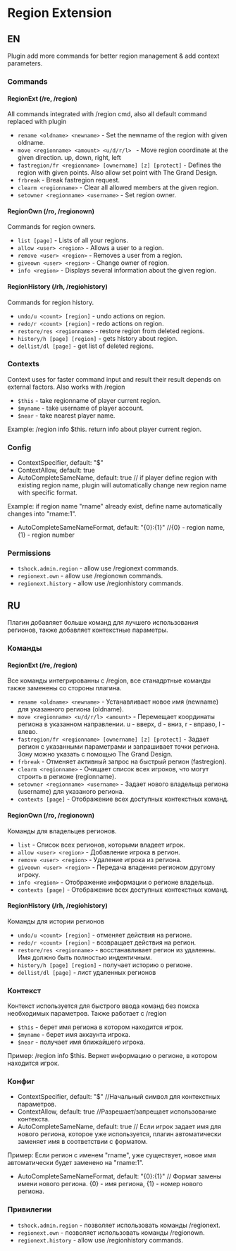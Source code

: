 # Region Extension
## EN
Plugin add more commands for better region management & add context parameters.
### Commands
#### RegionExt (/re, /region)
All commands integrated with /region cmd, also all default command replaced with plugin
- `rename <oldname> <newname>` - Set the newname of the region with given oldname.
- `move <regionname> <amount> <u/d/r/l> ` - Move region coordinate at the given direction. up, down, right, left
- `fastregion/fr <regionname> [ownername] [z] [protect]` - Defines the region with given points. Also allow set point with The Grand Design.
- `frbreak` - Break fastregion request.
- `clearm <regionname>` - Clear all allowed members at the given region.
- `setowner <regionname> <username>` - Set region owner.
#### RegionOwn (/ro, /regionown)
Commands for region owners.
- `list [page]` - Lists of all your regions.
- `allow <user> <region>` - Allows a user to a region.
- `remove <user> <region>` - Removes a user from a region.
- `giveown <user> <region>` - Change owner of region.
- `info <region>` - Displays several information about the given region.
#### RegionHistory (/rh, /regiohistory)
Commands for region history.
- `undo/u <count> [region]` - undo actions on region.
- `redo/r <count> [region]` - redo actions on region.
- `restore/res <regionname>` - restore region from deleted regions.
- `history/h [page] [region]` - gets history about region.
- `dellist/dl [page]` - get list of deleted regions.
### Contexts
Context uses for faster command input and result their result depends on external factors. Also works with /region
- `$this` - take regionname of player current region.
- `$myname` - take username of player account.
- `$near` - take nearest player name.

Example: /region info $this. return info about player current region.
### Config
- ContextSpecifier, default: "$"
- ContextAllow, default: true
- AutoCompleteSameName, default: true // if player define region with existing region name, plugin will automatically change new region name with specific format.

Example: if region name "rname" already exist, define name automatically changes into "rname:1".
- AutoCompleteSameNameFormat, default: "{0}:{1}" //{0} - region name, {1} - region number
### Permissions
- `tshock.admin.region` - allow use /regionext commands.
- `regionext.own` - allow use /regionown commands.
- `regionext.history` - allow use /regionhistory commands.

## RU
Плагин добавляет больше команд для лучшего использования регионов, также добавляет контекстные параметры.
### Команды
#### RegionExt (/re, /region)
Все команды интегрированны с /region, все станадртные команды также заменены со стороны плагина.
- `rename <oldname> <newname>` - Устанавливает новое имя (newname) для указанного региона (oldname).
- `move <regionname> <u/d/r/l> <amount>` - Перемещает координаты региона в указанном направлении. u - вверх, d - вниз, r - вправо, l - влево.
- `fastregion/fr <regionname> [ownername] [z] [protect]` - Задает регион с указанными параметрами и запрашивает точки региона. Зону можно указать с помощью The Grand Design.
- `frbreak` - Отменяет активный запрос на быстрый регион (fastregion).
- `clearm <regionname>` - Очищает список всех игроков, что могут строить в регионе (regionname).
- `setowner <regionname> <username>` - Задает нового владельца региона (username) для указаного региона.
- `contexts [page]` - Отображение всех доступных контекстных команд.
#### RegionOwn (/ro, /regionown)
Команды для владельцев регионов.
- `list` - Список всех регионов, которыми владеет игрок.
- `allow <user> <region>` - Добавление игрока в регион.
- `remove <user> <region>` - Удаление игрока из региона.
- `giveown <user> <region>` - Передача владения регионом другому игроку.
- `info <region>` - Отображение информации о регионе владельца.
- `contexts [page]` - Отображение всех доступных контекстных команд.
#### RegionHistory (/rh, /regiohistory)
Команды для истории регионов
- `undo/u <count> [region]` - отменяет действия на регионе.
- `redo/r <count> [region]` - возвращает действия на регион.
- `restore/res <regionname>` - восстанавливает регион из удаленны. Имя должно быть полностью индентичным.
- `history/h [page] [region]` - получает историю о регионе.
- `dellist/dl [page]` - лист удаленных регионов
### Контекст
Контекст используется для быстрого ввода команд без поиска необходимых параметров. Также работает с /region
- `$this` - берет имя региона в котором находится игрок.
- `$myname` - берет имя аккаунта игрока.
- `$near` - получает имя ближайшего игрока.

Пример: /region info $this. Вернет информацию о регионе, в котором находится игрок.
### Конфиг
- ContextSpecifier, default: "$" //Начальный символ для контекстных параметров.
- ContextAllow, default: true //Разрешает/запрещает использование контекста.
- AutoCompleteSameName, default: true // Если игрок задает имя для нового региона, которое уже используется, плагин автоматически заменяет имя в соответствии с форматом.

Пример: Если регион с именем "rname", уже существует, новое имя автоматически будет заменено на "rname:1".
- AutoCompleteSameNameFormat, default: "{0}:{1}" // Формат замены имени нового региона. {0} - имя региона, {1} - номер нового региона.
### Привилегии
- `tshock.admin.region` - позволяет использовать команды /regionext. 
- `regionext.own` - позволяет использовать команды /regionown.
- `regionext.history` - allow use /regionhistory commands.
